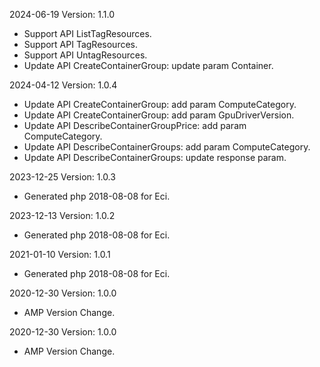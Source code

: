 2024-06-19 Version: 1.1.0
- Support API ListTagResources.
- Support API TagResources.
- Support API UntagResources.
- Update API CreateContainerGroup: update param Container.


2024-04-12 Version: 1.0.4
- Update API CreateContainerGroup: add param ComputeCategory.
- Update API CreateContainerGroup: add param GpuDriverVersion.
- Update API DescribeContainerGroupPrice: add param ComputeCategory.
- Update API DescribeContainerGroups: add param ComputeCategory.
- Update API DescribeContainerGroups: update response param.


2023-12-25 Version: 1.0.3
- Generated php 2018-08-08 for Eci.

2023-12-13 Version: 1.0.2
- Generated php 2018-08-08 for Eci.

2021-01-10 Version: 1.0.1
- Generated php 2018-08-08 for Eci.

2020-12-30 Version: 1.0.0
- AMP Version Change.

2020-12-30 Version: 1.0.0
- AMP Version Change.

